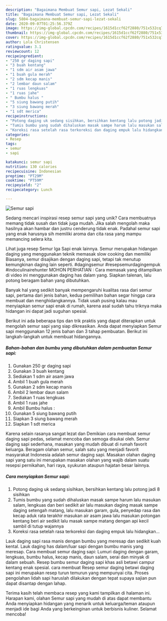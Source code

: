 ```yaml
---
description: "Bagaimana Membuat Semur sapi, Lezat Sekali"
title: "Bagaimana Membuat Semur sapi, Lezat Sekali"
slug: 5804-bagaimana-membuat-semur-sapi-lezat-sekali
date: 2020-09-07T01:25:56.379Z
image: https://img-global.cpcdn.com/recipes/1615d1ccf62f2880/751x532cq70/semur-sapi-foto-resep-utama.jpg
thumbnail: https://img-global.cpcdn.com/recipes/1615d1ccf62f2880/751x532cq70/semur-sapi-foto-resep-utama.jpg
cover: https://img-global.cpcdn.com/recipes/1615d1ccf62f2880/751x532cq70/semur-sapi-foto-resep-utama.jpg
author: Lola Christensen
ratingvalue: 3.1
reviewcount: 12
recipeingredient:
- "250 gr daging sapi"
- "3 buah kentang"
- "1 sdm air asam jawa"
- "1 buah gula merah"
- "2 sdm kecap manis"
- "2 lembar daun salam"
- "1 ruas lengkuas"
- "1 ruas jahe"
- " Bumbu halus "
- "5 siung bawang putih"
- "3 siung bawang merah"
- "1 sdt merica"
recipeinstructions:
- "Potong daging uk sedang sisihkan, bersihkan kentang lalu potong jadi 8 sisihkan"
- "Tumis bumbu yang sudah dihaluskan masak sampe harum lalu masukan salam, lengkuas dan beri sedikit air lalu masukan daging masak sampe daging setengah matang, lalu masukan garam, gula, penyedap rasa dan kecap aduk rata terakhir masukan air asam jawa lalu masukan potongan kentang beri air sedikit lalu masak sampe matang dengan api kecil sambil di tutup wajannya"
- "Koreksi rasa setelah rasa terkoreksi dan daging empuk lalu hidangkan..."
categories:
- Resep
tags:
- semur
- sapi

katakunci: semur sapi 
nutrition: 130 calories
recipecuisine: Indonesian
preptime: "PT29M"
cooktime: "PT59M"
recipeyield: "2"
recipecategory: Lunch

---
```



![Semur sapi](https://img-global.cpcdn.com/recipes/1615d1ccf62f2880/751x532cq70/semur-sapi-foto-resep-utama.jpg)

Sedang mencari inspirasi resep semur sapi yang unik? Cara membuatnya memang tidak susah dan tidak juga mudah. Jika salah mengolah maka hasilnya akan hambar dan justru cenderung tidak enak. Padahal semur sapi yang enak harusnya sih memiliki aroma dan cita rasa yang mampu memancing selera kita.

Lihat juga resep Semur Iga Sapi enak lainnya. Semur merupakan hidangan daging yang menggunakan teknik memasak slow cooking dan memiliki Biasanya, semur disajikan dengan daging sapi, tetapi tak menutup kemungkinan daging lain seperti. #dagingsemur #resepsemurdagingempuk #indoculinairehunter MOHON PERHATIAN : Cara memasak yang ditampilkan di video ini menggunakan daging has dalam yang. Siapkan talenan, lalu potong beragam bahan yang dibutuhkan.

Banyak hal yang sedikit banyak mempengaruhi kualitas rasa dari semur sapi, pertama dari jenis bahan, kedua pemilihan bahan segar hingga cara membuat dan menghidangkannya. Tidak usah pusing kalau mau menyiapkan semur sapi enak di rumah, karena asal sudah tahu triknya maka hidangan ini dapat jadi suguhan spesial.


Berikut ini ada beberapa tips dan trik praktis yang dapat diterapkan untuk mengolah semur sapi yang siap dikreasikan. Anda dapat menyiapkan Semur sapi menggunakan 12 jenis bahan dan 3 tahap pembuatan. Berikut ini langkah-langkah untuk membuat hidangannya.

<!--inarticleads1-->

##### Bahan-bahan dan bumbu yang dibutuhkan dalam pembuatan Semur sapi:

1. Gunakan 250 gr daging sapi
1. Gunakan 3 buah kentang
1. Sediakan 1 sdm air asam jawa
1. Ambil 1 buah gula merah
1. Gunakan 2 sdm kecap manis
1. Ambil 2 lembar daun salam
1. Sediakan 1 ruas lengkuas
1. Ambil 1 ruas jahe
1. Ambil  Bumbu halus :
1. Gunakan 5 siung bawang putih
1. Siapkan 3 siung bawang merah
1. Siapkan 1 sdt merica


Karena selain rasanya sangat lezat dan Demikian cara membuat semur daging sapi pedas, selamat mencoba dan semoga disukai oleh. Semur daging sapi sederhana, masakan yang mudah dibuat di rumah favorit keluarga. Beragam olahan semur, salah satu yang menjadi favorit masyarakat Indonesia adalah semur daging sapi. Masakan olahan daging sapi yang satu ini merupakan masakan olahan yang wajib dalam suatu resepsi pernikahan, hari raya, syukuran ataupun hajatan besar lainnya. 

<!--inarticleads2-->

##### Cara menyiapkan Semur sapi:

1. Potong daging uk sedang sisihkan, bersihkan kentang lalu potong jadi 8 sisihkan
1. Tumis bumbu yang sudah dihaluskan masak sampe harum lalu masukan salam, lengkuas dan beri sedikit air lalu masukan daging masak sampe daging setengah matang, lalu masukan garam, gula, penyedap rasa dan kecap aduk rata terakhir masukan air asam jawa lalu masukan potongan kentang beri air sedikit lalu masak sampe matang dengan api kecil sambil di tutup wajannya
1. Koreksi rasa setelah rasa terkoreksi dan daging empuk lalu hidangkan...


Lauk daging sapi rasa manis dengan bumbu yang meresap dan sedikit kuah kental. Lauk daging has dalam/luar sapi dengan bumbu manis yang meresap. Cara membuat semur daging sapi: Lumuri daging dengan garam, lengkuas, bumbu halus, kecap manis, daun salam, serai dan minyak di dalam sebuah. Resep bumbu semur daging sapi khas asli betawi campur kentang enak spesial. cara membuat Resep semur daging betawi daging sapi ini merupakan resep turun temurun yang mempunyai cita. Proses pengolahan lidah sapi haruslah dilakukan dengan tepat supaya sajian pun dapat disantap dengan lahap. 

Terima kasih telah membaca resep yang kami tampilkan di halaman ini. Harapan kami, olahan Semur sapi yang mudah di atas dapat membantu Anda menyiapkan hidangan yang menarik untuk keluarga/teman ataupun menjadi ide bagi Anda yang berkeinginan untuk berbisnis kuliner. Selamat mencoba!
